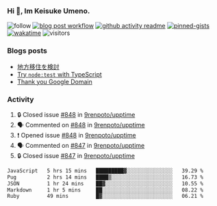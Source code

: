 ### Hi 👋, Im Keisuke Umeno.

<!--
**9renpoto/9renpoto** is a ✨ _special_ ✨ repository because its `README.md` (this file) appears on your GitHub profile.

Here are some ideas to get you started:

- 🔭 I’m currently working on ...
- 🌱 I’m currently learning ...
- 👯 I’m looking to collaborate on ...
- 🤔 I’m looking for help with ...
- 💬 Ask me about ...
- 📫 How to reach me: ...
- 😄 Pronouns: ...
- ⚡ Fun fact: ...
-->

![follow](https://img.shields.io/github/followers/9renpoto?label=Follow&style=social)
[![blog post workflow](https://github.com/9renpoto/9renpoto/actions/workflows/blog.yml/badge.svg)](https://github.com/9renpoto/9renpoto/actions/workflows/blog.yml)
[![github activity readme](https://github.com/9renpoto/9renpoto/actions/workflows/activity.yml/badge.svg)](https://github.com/9renpoto/9renpoto/actions/workflows/activity.yml)
[![pinned-gists](https://github.com/9renpoto/9renpoto/actions/workflows/pin-gist.yml/badge.svg)](https://github.com/9renpoto/9renpoto/actions/workflows/pin-gist.yml)
[![wakatime](https://github.com/9renpoto/9renpoto/actions/workflows/waka-readme-status.yml/badge.svg)](https://github.com/9renpoto/9renpoto/actions/workflows/waka-readme-status.yml)
![visitors](https://komarev.com/ghpvc/?username=9renpoto&label=Profile%20views&color=0e75b6&style=flat)

### Blogs posts

<!-- BLOG-POST-LIST:START -->
- [地方移住を検討](https://9renpoto.win/entry/2023/09/09/migration-plan)
- [Try `node:test` with TypeScript](https://9renpoto.win/entry/2023/07/23/node-test-runner)
- [Thank you Google Domain](https://9renpoto.win/entry/2023/07/08/new-domain)
<!-- BLOG-POST-LIST:END -->

### Activity

<!--START_SECTION:activity-->
1. 🔒 Closed issue [#848](https://github.com/9renpoto/upptime/issues/848) in [9renpoto/upptime](https://github.com/9renpoto/upptime)
2. 🗣 Commented on [#848](https://github.com/9renpoto/upptime/issues/848#issuecomment-1805010681) in [9renpoto/upptime](https://github.com/9renpoto/upptime)
3. ❗ Opened issue [#848](https://github.com/9renpoto/upptime/issues/848) in [9renpoto/upptime](https://github.com/9renpoto/upptime)
4. 🗣 Commented on [#847](https://github.com/9renpoto/upptime/issues/847#issuecomment-1799201161) in [9renpoto/upptime](https://github.com/9renpoto/upptime)
5. 🔒 Closed issue [#847](https://github.com/9renpoto/upptime/issues/847) in [9renpoto/upptime](https://github.com/9renpoto/upptime)
<!--END_SECTION:activity-->

<!--START_SECTION:waka-->

```txt
JavaScript   5 hrs 15 mins   █████████▓░░░░░░░░░░░░░░░   39.29 %
Pug          2 hrs 14 mins   ████▒░░░░░░░░░░░░░░░░░░░░   16.73 %
JSON         1 hr 24 mins    ██▓░░░░░░░░░░░░░░░░░░░░░░   10.55 %
Markdown     1 hr 5 mins     ██░░░░░░░░░░░░░░░░░░░░░░░   08.22 %
Ruby         49 mins         █▓░░░░░░░░░░░░░░░░░░░░░░░   06.21 %
```

<!--END_SECTION:waka-->
